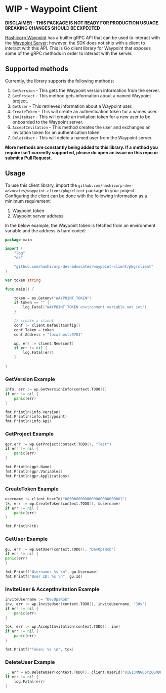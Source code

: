 # WIP - Waypoint Client

**DISCLAIMER - THIS PACKAGE IS NOT READY FOR PRODUCTION USUAGE. BREAKING CHANGES SHOULD BE EXPECTED**

[Hashicorp Waypoint](https://www.waypointproject.io/) has a builtin gRPC API that can be used to interact with the [Waypoint Server](https://www.waypointproject.io/docs/server); however, the SDK does not ship with a client to interact with this API. This is Go client library for Waypoint that exposes some of the gRPC methods in order to interact with the server.

## Supported methods

Currently, the library supports the following methods:

1. `GetVersion` - This gets the Waypoint version information from the server.
2. `GetProject` - This method gets information about a named Waypoint project.
3. `GetUser` - This retrieves information about a Waypoint user.
4. `CreateToken` - This will create an authentication token for a names user.
5. `InviteUser` - This will create an invitation token for a new user to be onboarded to the Waypoint server.
6. `AcceptInvitation` - This method creates the user and exchanges an invitation token for an authentication token.
7. `DeleteUser` - This will delete a named user from the Waypoint server.

**More methods are constantly being added to this library. If a method you require isn't currently supported, please do open an issue on this repo or submit a Pull Request.**

## Usage

To use this client library, import the `github.com/hashicorp-dev-advocates/waypoint-client/pkg/client` package to your project. Configuring the client can be done with the following information as a minimum requirement:

1. Waypoint token
2. Waypoint server address

In the below example, the Waypoint token is fetched from an environment variable and the address is hard coded:

```go
package main

import (
	"log"
	"os"

	"github.com/hashicorp-dev-advocates/waypoint-client/pkg/client"
)

var token string

func main() {

	token = os.Getenv("WAYPOINT_TOKEN")
	if token == "" {
		log.Fatal("WAYPOINT_TOKEN environment variable not set")
	}

	// create a client
	conf := client.DefaultConfig()
	conf.Token = token
	conf.Address = "localhost:9701"

	wp, err := client.New(conf)
	if err != nil {
		log.Fatal(err)
	}
	
}

```

### GetVersion Example

```go
info, err := wp.GetVersionInfo(context.TODO())
if err != nil {
    panic(err)
}

fmt.Println(info.Version)
fmt.Println(info.Entrypoint)
fmt.Println(info.Api)

```

### GetProject Example

```go
gpr,err := wp.GetProject(context.TODO(), "Test")
if err != nil {
    panic(err)
}

fmt.Println(gpr.Name)
fmt.Println(gpr.Variables)
fmt.Println(gpr.Applications)
```

### CreateToken Example

```go
username := client.UserId("00000000000000000000000001")
tk, err := wp.CreateToken(context.TODO(), &username)
if err != nil {
    panic(err)
}

fmt.Println(tk)
```

### GetUser Example

```go
gu, err := wp.GetUser(context.TODO(), "DevOpsRob")
if err != nil {
panic(err)
}

fmt.Printf("Username: %s \n", gu.Username)
fmt.Printf("User ID: %s \n", gu.Id)
```

### InviteUser & AcceptInvitation Example

```go
inviteUsername := "DevOpsRob"
inv, err := wp.InviteUser(context.TODO(), inviteUsername, "30s")
if err != nil {
    panic(err)
}

tok, err := wp.AcceptInvitation(context.TODO(), inv)
if err != nil {
    panic(err)
}

fmt.Printf("Token: %s \n", tok)
```

### DeleteUser Example

```go
_, err = wp.DeleteUser(context.TODO(), client.UserId("01G13MNGG5YZ6GNDF3FSXNA18X"))
if err != nil {
    log.Fatal(err)
}
```

